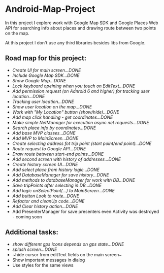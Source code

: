 # Android-Map-Project
In this project I explore work with Google Map SDK and Google Places Web API for searching info about places and drawing 
route between two points on the map.

At this project I don't use any third libraries besides libs from Google. 

## Road map for this project:
- *Create UI for main screen...DONE*
- *Include Google Map SDK...DONE*
- *Show Google Map...DONE*
- *Lock keyboard opeining when you touch on EditText...DONE*
- *Add permission request (on Adnroid 6 and higher) for tracking user location...DONE*
- *Tracking user location...DONE*
- *Show user location on the map...DONE*
- *Work with "My Location" button (show/hide)...DONE*
- *Add map click handling - get coordinates...DONE*
- *Make simple NetManager for execution async net requests...DONE*
- *Search place info by coordinates...DONE*
- *Add base MVP classes...DONE*
- *Add MVP to MainScreen...DONE*
- *Create selecting address fot trip point (start point/end point)...DONE*
- *Route request to Google API...DONE*
- *Draw route between start-end points...DONE*
- *Add second screen with history of addresses...DONE*
- *Create history screen UI...DONE*
- *Add select place from history logic...DONE*
- *Add DatabaseManager for save history...DONE*
- *Add methods to databaseManager for work with DB...DONE*
- *Save tripPoints after selecting in DB...DONE*
- *Add logic onSelectPoint(...) to MainScreen...DONE*
- *Add button Look to route...DONE*
- *Refactor and cleanUp code...DONE*
- *Add Clear history action...DONE*
- Add PresenterManager for save presenters even Activity was destroyed - coming soon

## Additional tasks:
- *show different gps icons depends on gps state...DONE*
- *splash screen...DONE*
- ~hide cursor from editText fields on the main screen~ 
- Show important messages in dialog
- Use styles for the same views
